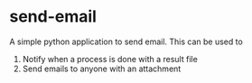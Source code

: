 # send-email
A simple python application to send email. This can be used to
1. Notify when a process is done with a result file
2. Send emails to anyone with an attachment
